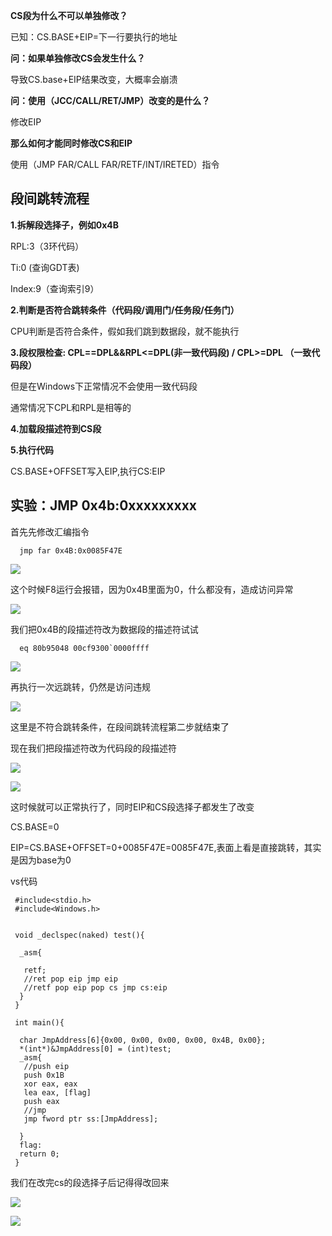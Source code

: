 **CS段为什么不可以单独修改？**

已知：CS.BASE+EIP=下一行要执行的地址

**问：如果单独修改CS会发生什么？**

导致CS.base+EIP结果改变，大概率会崩溃

**问：使用（JCC/CALL/RET/JMP）改变的是什么？**

修改EIP

**那么如何才能同时修改CS和EIP**

使用（JMP FAR/CALL FAR/RETF/INT/IRETED）指令 

段间跳转流程
---

**1.拆解段选择子，例如0x4B**

RPL:3（3环代码）

Ti:0 (查询GDT表)

Index:9（查询索引9）

**2.判断是否符合跳转条件（代码段/调用门/任务段/任务门）**

CPU判断是否符合条件，假如我们跳到数据段，就不能执行

**3.段权限检查: CPL==DPL&&RPL<=DPL(非一致代码段) / CPL>=DPL （一致代码段）**

但是在Windows下正常情况不会使用一致代码段

通常情况下CPL和RPL是相等的

**4.加载段描述符到CS段**

 **5.执行代码**
 
 CS.BASE+OFFSET写入EIP,执行CS:EIP
 
实验：JMP 0x4b:0xxxxxxxxx
--

首先先修改汇编指令

      jmp far 0x4B:0x0085F47E

![](https://raw.githubusercontent.com/Whitebird0/tuchuang/main/QQ%E6%88%AA%E5%9B%BE20211019170434.png)

这个时候F8运行会报错，因为0x4B里面为0，什么都没有，造成访问异常

![](https://raw.githubusercontent.com/Whitebird0/tuchuang/main/QQ%E6%88%AA%E5%9B%BE20211019170704.png)

我们把0x4B的段描述符改为数据段的描述符试试

      eq 80b95048 00cf9300`0000ffff

![](https://raw.githubusercontent.com/Whitebird0/tuchuang/main/QQ%E6%88%AA%E5%9B%BE20211019170854.png)

再执行一次远跳转，仍然是访问违规

![](https://raw.githubusercontent.com/Whitebird0/tuchuang/main/QQ%E6%88%AA%E5%9B%BE20211019171032.png)

这里是不符合跳转条件，在段间跳转流程第二步就结束了

现在我们把段描述符改为代码段的段描述符

![](https://raw.githubusercontent.com/Whitebird0/tuchuang/main/QQ%E6%88%AA%E5%9B%BE20211019171319.png)

![](https://raw.githubusercontent.com/Whitebird0/tuchuang/main/QQ%E6%88%AA%E5%9B%BE20211019171434.png)

这时候就可以正常执行了，同时EIP和CS段选择子都发生了改变

CS.BASE=0

EIP=CS.BASE+OFFSET=0+0085F47E=0085F47E,表面上看是直接跳转，其实是因为base为0


vs代码

     #include<stdio.h>
     #include<Windows.h>


     void _declspec(naked) test(){

      _asm{

       retf;
       //ret pop eip jmp eip
       //retf pop eip pop cs jmp cs:eip
      }
     }

     int main(){

      char JmpAddress[6]{0x00, 0x00, 0x00, 0x00, 0x4B, 0x00};
      *(int*)&JmpAddress[0] = (int)test;
      _asm{
       //push eip
       push 0x1B
       xor eax, eax
       lea eax, [flag]
       push eax
       //jmp
       jmp fword ptr ss:[JmpAddress];

      }
      flag:
      return 0;
     }
     
我们在改完cs的段选择子后记得得改回来

![](https://raw.githubusercontent.com/Whitebird0/tuchuang/main/QQ%E6%88%AA%E5%9B%BE20211019193735.png)

![](https://raw.githubusercontent.com/Whitebird0/tuchuang/main/QQ%E6%88%AA%E5%9B%BE20211019193751.png)
